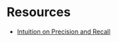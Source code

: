 
# Resources
- [Intuition on Precision and Recall](https://www.mikulskibartosz.name/precision-vs-recall-explanation/)
